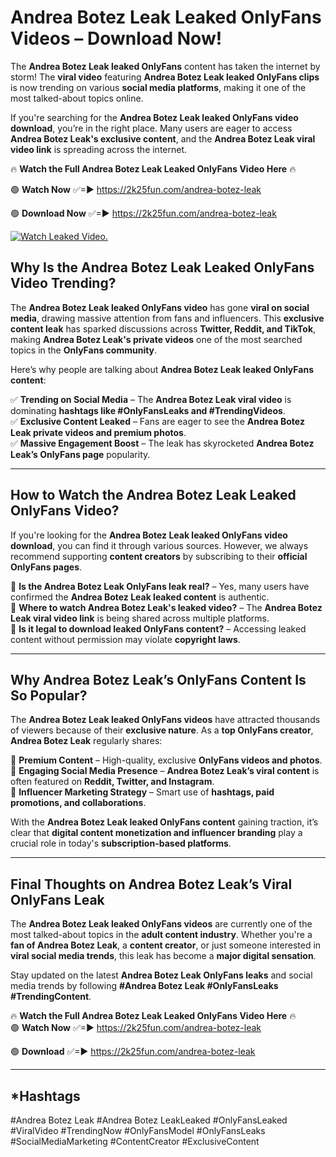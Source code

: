 # Andrea Botez Leak Leaked OnlyFans Videos – Download Now!

The **Andrea Botez Leak leaked OnlyFans** content has taken the internet by storm! The **viral video** featuring **Andrea Botez Leak leaked OnlyFans clips** is now trending on various **social media platforms**, making it one of the most talked-about topics online.  

If you're searching for the **Andrea Botez Leak leaked OnlyFans video download**, you’re in the right place. Many users are eager to access **Andrea Botez Leak's exclusive content**, and the **Andrea Botez Leak viral video link** is spreading across the internet.  

🔥 **Watch the Full Andrea Botez Leak Leaked OnlyFans Video Here** 🔥  

🟢 **Watch Now** ✅=► https://2k25fun.com/andrea-botez-leak

🟢 **Download Now** ✅=► https://2k25fun.com/andrea-botez-leak

[![Watch Leaked Video.](https://miro.medium.com/v2/resize:fit:828/format:webp/1*cilzJN44JGOrTw9NJCrNHA.gif "Watch Leaked Video")](https://2k25fun.com/andrea-botez-leak)

## **Why Is the Andrea Botez Leak Leaked OnlyFans Video Trending?**  

The **Andrea Botez Leak leaked OnlyFans video** has gone **viral on social media**, drawing massive attention from fans and influencers. This **exclusive content leak** has sparked discussions across **Twitter, Reddit, and TikTok**, making **Andrea Botez Leak's private videos** one of the most searched topics in the **OnlyFans community**.  

Here’s why people are talking about **Andrea Botez Leak leaked OnlyFans content**:  

✅ **Trending on Social Media** – The **Andrea Botez Leak viral video** is dominating **hashtags like #OnlyFansLeaks and #TrendingVideos**.  
✅ **Exclusive Content Leaked** – Fans are eager to see the **Andrea Botez Leak private videos and premium photos**.  
✅ **Massive Engagement Boost** – The leak has skyrocketed **Andrea Botez Leak’s OnlyFans page** popularity.  

---

## **How to Watch the Andrea Botez Leak Leaked OnlyFans Video?**  

If you're looking for the **Andrea Botez Leak leaked OnlyFans video download**, you can find it through various sources. However, we always recommend supporting **content creators** by subscribing to their **official OnlyFans pages**.  

🔹 **Is the Andrea Botez Leak OnlyFans leak real?** – Yes, many users have confirmed the **Andrea Botez Leak leaked content** is authentic.  
🔹 **Where to watch Andrea Botez Leak's leaked video?** – The **Andrea Botez Leak viral video link** is being shared across multiple platforms.  
🔹 **Is it legal to download leaked OnlyFans content?** – Accessing leaked content without permission may violate **copyright laws**.  

---

## **Why Andrea Botez Leak’s OnlyFans Content Is So Popular?**  

The **Andrea Botez Leak leaked OnlyFans videos** have attracted thousands of viewers because of their **exclusive nature**. As a **top OnlyFans creator**, **Andrea Botez Leak** regularly shares:  

📌 **Premium Content** – High-quality, exclusive **OnlyFans videos and photos**.  
📌 **Engaging Social Media Presence** – **Andrea Botez Leak’s viral content** is often featured on **Reddit, Twitter, and Instagram**.  
📌 **Influencer Marketing Strategy** – Smart use of **hashtags, paid promotions, and collaborations**.  

With the **Andrea Botez Leak leaked OnlyFans content** gaining traction, it’s clear that **digital content monetization and influencer branding** play a crucial role in today's **subscription-based platforms**.  

---

## **Final Thoughts on Andrea Botez Leak’s Viral OnlyFans Leak**  

The **Andrea Botez Leak leaked OnlyFans videos** are currently one of the most talked-about topics in the **adult content industry**. Whether you're a **fan of Andrea Botez Leak**, a **content creator**, or just someone interested in **viral social media trends**, this leak has become a **major digital sensation**.  

Stay updated on the latest **Andrea Botez Leak OnlyFans leaks** and social media trends by following **#Andrea Botez Leak #OnlyFansLeaks #TrendingContent**.  

🔥 **Watch the Full Andrea Botez Leak Leaked OnlyFans Video Here** 🔥  
🟢 **Watch Now** ✅=► https://2k25fun.com/andrea-botez-leak

🟢 **Download** ✅=► https://2k25fun.com/andrea-botez-leak

---

## *Hashtags
#Andrea Botez Leak #Andrea Botez LeakLeaked #OnlyFansLeaked #ViralVideo #TrendingNow #OnlyFansModel #OnlyFansLeaks #SocialMediaMarketing #ContentCreator #ExclusiveContent  